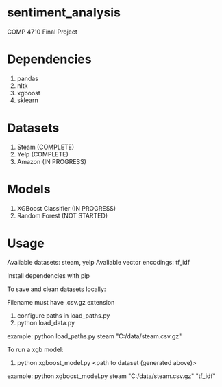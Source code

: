 # sentiment_analysis
COMP 4710 Final Project

# Dependencies

1. pandas
2. nltk
3. xgboost
4. sklearn

# Datasets

1. Steam (COMPLETE)
2. Yelp (COMPLETE)
3. Amazon (IN PROGRESS)

# Models

1. XGBoost Classifier (IN PROGRESS)
2. Random Forest (NOT STARTED)

# Usage

Avaliable datasets: steam, yelp
Avaliable vector encodings: tf_idf

Install dependencies with pip

To save and clean datasets locally:

Filename must have .csv.gz extension

1. configure paths in load_paths.py
2. python load_data.py <dataset name> <output path>

example: python load_paths.py steam "C:/data/steam.csv.gz"

To run a xgb model:

1. python xgboost_model.py <dataset name> <path to dataset (generated above)> <vector encoding>

example: python xgboost_model.py steam "C:/data/steam.csv.gz" "tf_idf"
